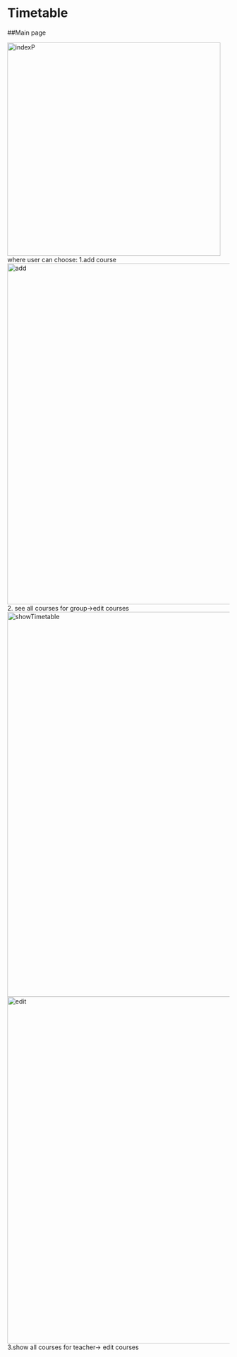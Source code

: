 # Timetable
##Main page

<img width="483" alt="indexP" src="https://user-images.githubusercontent.com/22415059/68312326-2d74d980-00b3-11ea-915b-11f0053f56bc.PNG">
where user can choose:
1.add course
<img width="772" alt="add" src="https://user-images.githubusercontent.com/22415059/68312686-b855d400-00b3-11ea-888f-b5a3748b5409.PNG">
2. see all courses for group->edit courses
<img width="871" alt="showTimetable" src="https://user-images.githubusercontent.com/22415059/68312744-cefc2b00-00b3-11ea-8230-b52bea879f0c.PNG">
<img width="785" alt="edit" src="https://user-images.githubusercontent.com/22415059/68312780-dc191a00-00b3-11ea-9f45-a40b44124cbc.PNG">
3.show all courses for teacher-> edit courses



